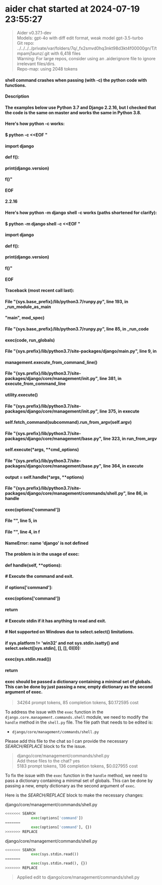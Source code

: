 
# aider chat started at 2024-07-19 23:55:27

> Aider v0.37.1-dev  
> Models: gpt-4o with diff edit format, weak model gpt-3.5-turbo  
> Git repo: ../../../../private/var/folders/7q/_fx2smvd0hq3nkt98d3kt4f00000gn/T/tmpamj1aunz/.git with 6,418 files  
> Warning: For large repos, consider using an .aiderignore file to ignore irrelevant files/dirs.  
> Repo-map: using 2048 tokens  

#### shell command crashes when passing (with -c) the python code with functions.  
#### Description  
#### 	  
#### The examples below use Python 3.7 and Django 2.2.16, but I checked that the code is the same on master and works the same in Python 3.8.  
#### Here's how ​python -c works:  
#### $ python -c <<EOF "   
#### import django  
#### def f():  
#### 		print(django.__version__)  
#### f()"  
#### EOF  
#### 2.2.16  
#### Here's how ​python -m django shell -c works (paths shortened for clarify):  
#### $ python -m django shell -c <<EOF "  
#### import django  
#### def f():  
#### 		print(django.__version__)  
#### f()"  
#### EOF  
#### Traceback (most recent call last):  
####  File "{sys.base_prefix}/lib/python3.7/runpy.py", line 193, in _run_module_as_main  
#### 	"__main__", mod_spec)  
####  File "{sys.base_prefix}/lib/python3.7/runpy.py", line 85, in _run_code  
#### 	exec(code, run_globals)  
####  File "{sys.prefix}/lib/python3.7/site-packages/django/__main__.py", line 9, in <module>  
#### 	management.execute_from_command_line()  
####  File "{sys.prefix}/lib/python3.7/site-packages/django/core/management/__init__.py", line 381, in execute_from_command_line  
#### 	utility.execute()  
####  File "{sys.prefix}/lib/python3.7/site-packages/django/core/management/__init__.py", line 375, in execute  
#### 	self.fetch_command(subcommand).run_from_argv(self.argv)  
####  File "{sys.prefix}/lib/python3.7/site-packages/django/core/management/base.py", line 323, in run_from_argv  
#### 	self.execute(*args, **cmd_options)  
####  File "{sys.prefix}/lib/python3.7/site-packages/django/core/management/base.py", line 364, in execute  
#### 	output = self.handle(*args, **options)  
####  File "{sys.prefix}/lib/python3.7/site-packages/django/core/management/commands/shell.py", line 86, in handle  
#### 	exec(options['command'])  
####  File "<string>", line 5, in <module>  
####  File "<string>", line 4, in f  
#### NameError: name 'django' is not defined  
#### The problem is in the ​usage of ​exec:  
#### 	def handle(self, **options):  
#### 		# Execute the command and exit.  
#### 		if options['command']:  
#### 			exec(options['command'])  
#### 			return  
#### 		# Execute stdin if it has anything to read and exit.  
#### 		# Not supported on Windows due to select.select() limitations.  
#### 		if sys.platform != 'win32' and not sys.stdin.isatty() and select.select([sys.stdin], [], [], 0)[0]:  
#### 			exec(sys.stdin.read())  
#### 			return  
#### exec should be passed a dictionary containing a minimal set of globals. This can be done by just passing a new, empty dictionary as the second argument of exec.  
> 34264 prompt tokens, 85 completion tokens, $0.172595 cost  

To address the issue with the `exec` function in the `django.core.management.commands.shell` module, we need to modify the `handle` method in the `shell.py` file. The file path that needs to be edited is:

- `django/core/management/commands/shell.py`

Please add this file to the chat so I can provide the necessary *SEARCH/REPLACE* block to fix the issue.

> django/core/management/commands/shell.py  
> Add these files to the chat? yes  
> 5183 prompt tokens, 136 completion tokens, $0.027955 cost  

To fix the issue with the `exec` function in the `handle` method, we need to pass a dictionary containing a minimal set of globals. This can be done by passing a new, empty dictionary as the second argument of `exec`.

Here is the *SEARCH/REPLACE* block to make the necessary changes:

django/core/management/commands/shell.py
```python
<<<<<<< SEARCH
            exec(options['command'])
=======
            exec(options['command'], {})
>>>>>>> REPLACE
```

django/core/management/commands/shell.py
```python
<<<<<<< SEARCH
            exec(sys.stdin.read())
=======
            exec(sys.stdin.read(), {})
>>>>>>> REPLACE
```

> Applied edit to django/core/management/commands/shell.py  
